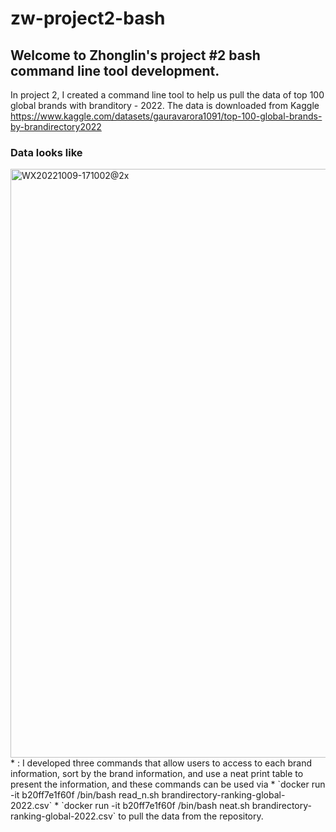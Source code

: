 # zw-project2-bash
## Welcome to Zhonglin's project #2 bash command line tool development.
In project 2, I created a command line tool to help us pull the data of top 100 global brands with branditory - 2022. The data is downloaded from Kaggle https://www.kaggle.com/datasets/gauravarora1091/top-100-global-brands-by-brandirectory2022

### Data looks like
<img width="942" alt="WX20221009-171002@2x" src="https://user-images.githubusercontent.com/112585430/194779637-e1eca592-811e-4f2d-b9f0-e749d2989043.png">
* : I developed three commands that allow users to access to each brand information, sort by the brand information, and use a neat print table to present the information, and these commands can be used via 
<docker run -it b20ff7e1f60f /bin/bash sort.sh brandirectory-ranking-global-2022.csv>
* `docker run -it b20ff7e1f60f /bin/bash read_n.sh brandirectory-ranking-global-2022.csv`
* `docker run -it b20ff7e1f60f /bin/bash neat.sh brandirectory-ranking-global-2022.csv` 
to pull the data from the repository.
